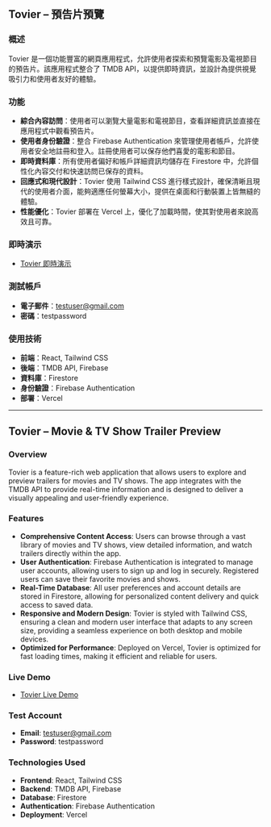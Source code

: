 ## Tovier – 預告片預覽

### 概述

Tovier 是一個功能豐富的網頁應用程式，允許使用者探索和預覽電影及電視節目的預告片。該應用程式整合了 TMDB API，以提供即時資訊，並設計為提供視覺吸引力和使用者友好的體驗。

### 功能

- **綜合內容訪問**：使用者可以瀏覽大量電影和電視節目，查看詳細資訊並直接在應用程式中觀看預告片。
- **使用者身份驗證**：整合 Firebase Authentication 來管理使用者帳戶，允許使用者安全地註冊和登入。註冊使用者可以保存他們喜愛的電影和節目。
- **即時資料庫**：所有使用者偏好和帳戶詳細資訊均儲存在 Firestore 中，允許個性化內容交付和快速訪問已保存的資料。
- **回應式和現代設計**：Tovier 使用 Tailwind CSS 進行樣式設計，確保清晰且現代的使用者介面，能夠適應任何螢幕大小，提供在桌面和行動裝置上皆無縫的體驗。
- **性能優化**：Tovier 部署在 Vercel 上，優化了加載時間，使其對使用者來說高效且可靠。

### 即時演示

- [Tovier 即時演示](https://tovier-trailer.vercel.app)

### 測試帳戶

- **電子郵件**：testuser@gmail.com
- **密碼**：testpassword

### 使用技術

- **前端**：React, Tailwind CSS
- **後端**：TMDB API, Firebase
- **資料庫**：Firestore
- **身份驗證**：Firebase Authentication
- **部署**：Vercel

---

## Tovier – Movie & TV Show Trailer Preview

### Overview

Tovier is a feature-rich web application that allows users to explore and preview trailers for movies and TV shows. The app integrates with the TMDB API to provide real-time information and is designed to deliver a visually appealing and user-friendly experience.

### Features

- **Comprehensive Content Access**: Users can browse through a vast library of movies and TV shows, view detailed information, and watch trailers directly within the app.
- **User Authentication**: Firebase Authentication is integrated to manage user accounts, allowing users to sign up and log in securely. Registered users can save their favorite movies and shows.
- **Real-Time Database**: All user preferences and account details are stored in Firestore, allowing for personalized content delivery and quick access to saved data.
- **Responsive and Modern Design**: Tovier is styled with Tailwind CSS, ensuring a clean and modern user interface that adapts to any screen size, providing a seamless experience on both desktop and mobile devices.
- **Optimized for Performance**: Deployed on Vercel, Tovier is optimized for fast loading times, making it efficient and reliable for users.

### Live Demo

- [Tovier Live Demo](https://tovier-trailer.vercel.app)

### Test Account

- **Email**: testuser@gmail.com
- **Password**: testpassword

### Technologies Used

- **Frontend**: React, Tailwind CSS
- **Backend**: TMDB API, Firebase
- **Database**: Firestore
- **Authentication**: Firebase Authentication
- **Deployment**: Vercel
